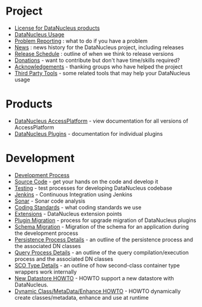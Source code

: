 <head><title>Development</title></head>

# Project

* [License for DataNucleus products](license.html)
* [DataNucleus Usage](usage.html)
* [Problem Reporting](problem_reporting.html) : what to do if you have a problem
* [News](news/index.html) : news history for the DataNucleus project, including releases
* [Release Schedule](release_plans.html) : outline of when we think to release versions
* [Donations](donations.html) - want to contribute but don't have time/skills required?
* [Acknowledgements](acknowledgements.html) - thanking groups who have helped the project
* [Third Party Tools](thirdparty_tools.html) - some related tools that may help your DataNucleus usage


# Products

* [DataNucleus AccessPlatform](products/accessplatform.html) - view documentation for all versions of AccessPlatform
* [DataNucleus Plugins](products/plugins.html) - documentation for individual plugins


# Development

* [Development Process](development/index.html)
* [Source Code](development/sourcecode.html) - get your hands on the code and develop it
* [Testing](development/tests.html) - test processes for developing DataNucleus codebase
* [Jenkins](http://jenkins.datanucleus.org) - Continuous Integration using Jenkins
* [Sonar](http://sonar.datanucleus.org) - Sonar code analysis
* [Coding Standards](development/coding_standards.html) - what coding standards we use
* [Extensions](development/extensions.html) - DataNucleus extension points
* [Plugin Migration](plugin_migration.html) - process for upgrade migration of DataNucleus plugins
* [Schema Migration](development/schema_migration.html) - Migration of the schema for an application during the development process
* [Persistence Process Details](development/persistence_process.html) - an outline of the persistence process and the associated DN classes
* [Query Process Details](development/query_details.html) - an outline of the query compilation/execution process and the associated DN classes
* [SCO Type Details](development/sco_type_details.html) - an outline of how second-class container type wrappers work internally
* [New Datastore HOWTO](development/new_store_plugin_howto.html) - HOWTO support a new datastore with DataNucleus.
* [Dynamic Class/MetaData/Enhance HOWTO](development/dynamic_class_metadata_enhance_runtime.html) - HOWTO dynamically create classes/metadata, enhance and use at runtime


